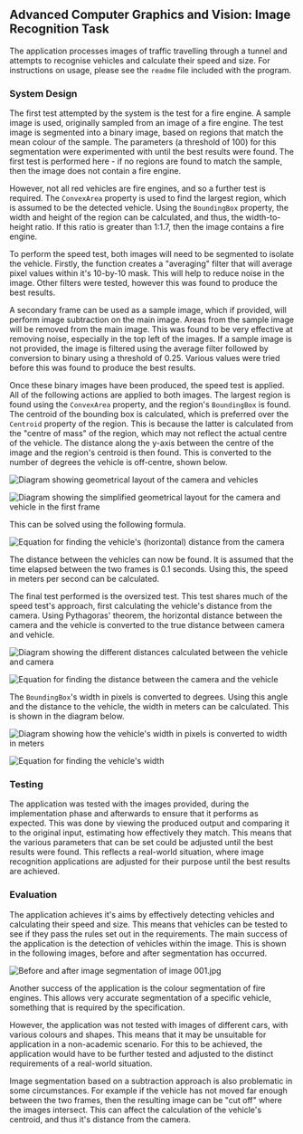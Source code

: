 ## Advanced Computer Graphics and Vision: Image Recognition Task

The application processes images of traffic travelling through a tunnel and attempts to recognise vehicles and calculate their speed and size. For instructions on usage, please see the `readme` file included with the program. 

### System Design

The first test attempted by the system is the test for a fire engine. A sample image is used, originally sampled from an image of a fire engine. The test image is segmented into a binary image, based on regions that match the mean colour of the sample. The parameters (a threshold of 100) for this segmentation were experimented with until the best results were found. The first test is performed here - if no regions are found to match the sample, then the image does not contain a fire engine.

However, not all red vehicles are fire engines, and so a further test is required. The `ConvexArea` property is used to find the largest region, which is assumed to be the detected vehicle. Using the `BoundingBox` property, the width and height of the region can be calculated, and thus, the width-to-height ratio. If this ratio is greater than 1:1.7, then the image contains a fire engine.

To perform the speed test, both images will need to be segmented to isolate the vehicle. Firstly, the function creates a "averaging" filter that will average pixel values within it's 10-by-10 mask. This will help to reduce noise in the image. Other filters were tested, however this was found to produce the best results.

A secondary frame can be used as a sample image, which if provided, will perform image subtraction on the main image. Areas from the sample image will be removed from the main image. This was found to be very effective at removing noise, especially in the top left of the images. If a sample image is not provided, the image is filtered using the average filter followed by conversion to binary using a threshold of 0.25. Various values were tried before this was found to produce the best results.

Once these binary images have been produced, the speed test is applied. All of the following actions are applied to both images. The largest region is found using the `ConvexArea` property, and the region's `BoundingBox` is found. The centroid of the bounding box is calculated, which is preferred over the `Centroid` property of the region. This is because the latter is calculated from the "centre of mass" of the region, which may not reflect the actual centre of the vehicle. The distance along the y-axis between the centre of the image and the region's centroid is then found. This is converted to the number of degrees the vehicle is off-centre, shown below.

![Diagram showing geometrical layout of the camera and vehicles](img/distance.png)

![Diagram showing the simplified geometrical layout for the camera and vehicle in the first frame](img/trig-before.png)

This can be solved using the following formula.

![Equation for finding the vehicle's (horizontal) distance from the camera](img/equation-distance.png)

The distance between the vehicles can now be found. It is assumed that the time elapsed between the two frames is 0.1 seconds. Using this, the speed in meters per second can be calculated.

The final test performed is the oversized test. This test shares much of the speed test's approach, first calculating the vehicle's distance from the camera. Using Pythagoras' theorem, the horizontal distance between the camera and the vehicle is converted to the true distance between camera and vehicle.

![Diagram showing the different distances calculated between the vehicle and camera](img/pythag.png)

![Equation for finding the distance between the camera and the vehicle](img/equation-pythag.png)

The `BoundingBox`'s width in pixels is converted to degrees. Using this angle and the distance to the vehicle, the width in meters can be calculated. This is shown in the diagram below.

![Diagram showing how the vehicle's width in pixels is converted to width in meters](img/width.png)

![Equation for finding the vehicle's width](img/equation-width.png)

### Testing

The application was tested with the images provided, during the implementation phase and afterwards to ensure that it performs as expected. This was done by viewing the produced output and comparing it to the original input, estimating how effectively they match. This means that the various parameters that can be set could be adjusted until the best results were found. This reflects a real-world situation, where image recognition applications are adjusted for their purpose until the best results are achieved.

### Evaluation

The application achieves it's aims by effectively detecting vehicles and calculating their speed and size. This means that vehicles can be tested to see if they pass the rules set out in the requirements. The main success of the application is the detection of vehicles within the image. This is shown in the following images, before and after segmentation has occurred.

![Before and after image segmentation of image `001.jpg`](img/before-after.png)

Another success of the application is the colour segmentation of fire engines. This allows very accurate segmentation of a specific vehicle, something that is required by the specification.

However, the application was not tested with images of different cars, with various colours and shapes. This means that it may be unsuitable for application in a non-academic scenario. For this to be achieved, the application would have to be further tested and adjusted to the distinct requirements of a real-world situation.

Image segmentation based on a subtraction approach is also problematic in some circumstances. For example if the vehicle has not moved far enough between the two frames, then the resulting image can be "cut off" where the images intersect. This can affect the calculation of the vehicle's centroid, and thus it's distance from the camera.